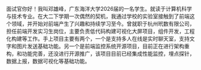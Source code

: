 面试官你好！我叫邓雄峰，广东海洋大学2026届的一名学生。就读于计算机科学与技术专业。在大二下学期一次偶然的契机，我通过学校的实验室接触到了前端这个领域，并开始对前端产生了兴趣和持续学习至今。曾就职于杭州玳数有限公司，担任前端开发实习生岗位，主要负责低代码构建可视化大屏项目，组件开发，工程化构建等工作。手上项目主要有两个，一个是支持多人在线是实时聊天室，支持文字和图片发送基础功能。另一个是前端监控系统开源项目，目前正在进行架构重构，和功能完善，还没进行开源推广，该项目目前已经集成性能监控，埋点探针，数据上报，数据可视化等基础功能。

